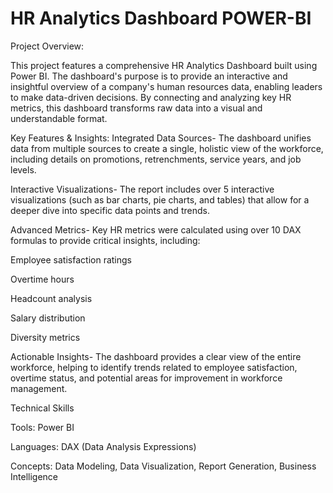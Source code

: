 # HR Analytics Dashboard POWER-BI

Project Overview:

This project features a comprehensive HR Analytics Dashboard built using Power BI. The dashboard's purpose is to provide an interactive and insightful overview of a company's human resources data, enabling leaders to make data-driven decisions. By connecting and analyzing key HR metrics, this dashboard transforms raw data into a visual and understandable format.

Key Features & Insights:
Integrated Data Sources- The dashboard unifies data from multiple sources to create a single, holistic view of the workforce, including details on promotions, retrenchments, service years, and job levels.

Interactive Visualizations- The report includes over 5 interactive visualizations (such as bar charts, pie charts, and tables) that allow for a deeper dive into specific data points and trends.

Advanced Metrics- Key HR metrics were calculated using over 10 DAX formulas to provide critical insights, including:

Employee satisfaction ratings

Overtime hours

Headcount analysis

Salary distribution

Diversity metrics

Actionable Insights- The dashboard provides a clear view of the entire workforce, helping to identify trends related to employee satisfaction, overtime status, and potential areas for improvement in workforce management.

Technical Skills

Tools: Power BI

Languages: DAX (Data Analysis Expressions)

Concepts: Data Modeling, Data Visualization, Report Generation, Business Intelligence
